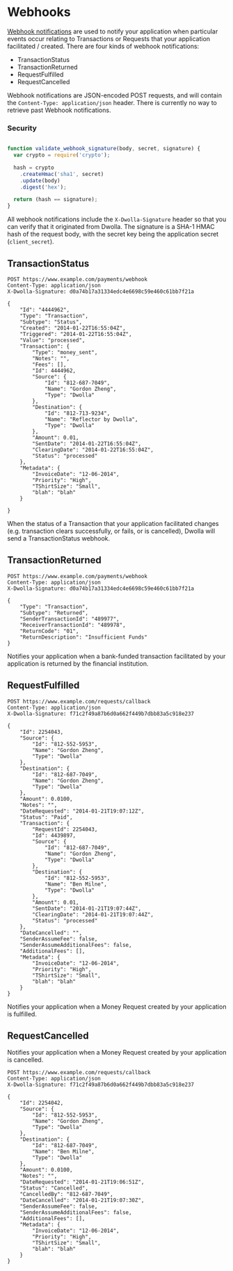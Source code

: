 # Webhooks

[Webhook notifications](https://developers.dwolla.com/dev/pages/guides/using_webhooks) are used to notify your application when particular events occur relating to Transactions or Requests that your application facilitated / created.  There are four kinds of webhook notifications:

- TransactionStatus
- TransactionReturned
- RequestFulfilled
- RequestCancelled

Webhook notifications are JSON-encoded POST requests, and will contain the `Content-Type: application/json` header.  There is currently no way to retrieve past Webhook notifications.

### Security

```js

function validate_webhook_signature(body, secret, signature) {
  var crypto = require('crypto');

  hash = crypto
    .createHmac('sha1', secret)
    .update(body)
    .digest('hex');

  return (hash == signature);
}

```

All webhook notifications include the `X-Dwolla-Signature` header so that you can verify that it originated from Dwolla.  The signature is a SHA-1 HMAC hash of the request body, with the secret key being the application secret (`client_secret`). 

## TransactionStatus

```shell
POST https://www.example.com/payments/webhook
Content-Type: application/json
X-Dwolla-Signature: d0a74b17a31334edc4e6698c59e460c61bb7f21a

{
    "Id": "4444962",
    "Type": "Transaction",
    "Subtype": "Status",
    "Created": "2014-01-22T16:55:04Z",
    "Triggered": "2014-01-22T16:55:04Z",
    "Value": "processed",
    "Transaction": {
        "Type": "money_sent",
        "Notes": "",
        "Fees": [],
        "Id": 4444962,
        "Source": {
            "Id": "812-687-7049",
            "Name": "Gordon Zheng",
            "Type": "Dwolla"
        },
        "Destination": {
            "Id": "812-713-9234",
            "Name": "Reflector by Dwolla",
            "Type": "Dwolla"
        },
        "Amount": 0.01,
        "SentDate": "2014-01-22T16:55:04Z",
        "ClearingDate": "2014-01-22T16:55:04Z",
        "Status": "processed"
    },
    "Metadata": {
        "InvoiceDate": "12-06-2014",
        "Priority": "High",
        "TShirtSize": "Small",
        "blah": "blah"
    }

}
```

When the status of a Transaction that your application facilitated changes (e.g. transaction clears successfully, or fails, or is cancelled), Dwolla will send a TransactionStatus webhook.

## TransactionReturned

```shell
POST https://www.example.com/payments/webhook
Content-Type: application/json
X-Dwolla-Signature: d0a74b17a31334edc4e6698c59e460c61bb7f21a

{
    "Type": "Transaction",
    "Subtype": "Returned",
    "SenderTransactionId": "489977",
    "ReceiverTransactionId": "489978",
    "ReturnCode": "01",
    "ReturnDescription": "Insufficient Funds"
}
```

Notifies your application when a bank-funded transaction facilitated by your application is returned by the financial institution.

## RequestFulfilled

```shell
POST https://www.example.com/requests/callback
Content-Type: application/json
X-Dwolla-Signature: f71c2f49a87b6d0a662f449b7dbb83a5c918e237

{
    "Id": 2254043,
    "Source": {
        "Id": "812-552-5953",
        "Name": "Gordon Zheng",
        "Type": "Dwolla"
    },
    "Destination": {
        "Id": "812-687-7049",
        "Name": "Gordon Zheng",
        "Type": "Dwolla"
    },
    "Amount": 0.0100,
    "Notes": "",
    "DateRequested": "2014-01-21T19:07:12Z",
    "Status": "Paid",
    "Transaction": {
        "RequestId": 2254043,
        "Id": 4439897,
        "Source": {
            "Id": "812-687-7049",
            "Name": "Gordon Zheng",
            "Type": "Dwolla"
        },
        "Destination": {
            "Id": "812-552-5953",
            "Name": "Ben Milne",
            "Type": "Dwolla"
        },
        "Amount": 0.01,
        "SentDate": "2014-01-21T19:07:44Z",
        "ClearingDate": "2014-01-21T19:07:44Z",
        "Status": "processed"
    },
    "DateCancelled": "",
    "SenderAssumeFee": false,
    "SenderAssumeAdditionalFees": false,
    "AdditionalFees": [],
    "Metadata": {
        "InvoiceDate": "12-06-2014",
        "Priority": "High",
        "TShirtSize": "Small",
        "blah": "blah"
    }
}
```

Notifies your application when a Money Request created by your application is fulfilled.

## RequestCancelled

Notifies your application when a Money Request created by your application is cancelled.

```shell
POST https://www.example.com/requests/callback
Content-Type: application/json
X-Dwolla-Signature: f71c2f49a87b6d0a662f449b7dbb83a5c918e237

{
    "Id": 2254042,
    "Source": {
        "Id": "812-552-5953",
        "Name": "Gordon Zheng",
        "Type": "Dwolla"
    },
    "Destination": {
        "Id": "812-687-7049",
        "Name": "Ben Milne",
        "Type": "Dwolla"
    },
    "Amount": 0.0100,
    "Notes": "",
    "DateRequested": "2014-01-21T19:06:51Z",
    "Status": "Cancelled",
    "CancelledBy": "812-687-7049",
    "DateCancelled": "2014-01-21T19:07:30Z",
    "SenderAssumeFee": false,
    "SenderAssumeAdditionalFees": false,
    "AdditionalFees": [],
    "Metadata": {
        "InvoiceDate": "12-06-2014",
        "Priority": "High",
        "TShirtSize": "Small",
        "blah": "blah"
    }
}
```

